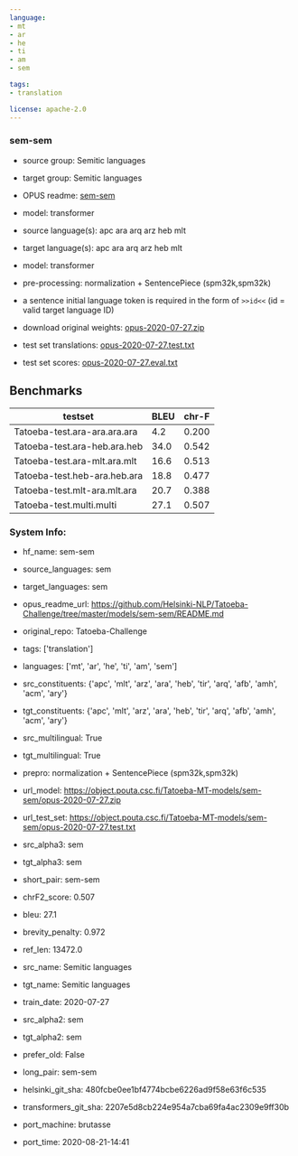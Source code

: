 ```yaml
---
language: 
- mt
- ar
- he
- ti
- am
- sem

tags:
- translation

license: apache-2.0
---
```


### sem-sem

* source group: Semitic languages 
* target group: Semitic languages 
*  OPUS readme: [sem-sem](https://github.com/Helsinki-NLP/Tatoeba-Challenge/tree/master/models/sem-sem/README.md)

*  model: transformer
* source language(s): apc ara arq arz heb mlt
* target language(s): apc ara arq arz heb mlt
* model: transformer
* pre-processing: normalization + SentencePiece (spm32k,spm32k)
* a sentence initial language token is required in the form of `>>id<<` (id = valid target language ID)
* download original weights: [opus-2020-07-27.zip](https://object.pouta.csc.fi/Tatoeba-MT-models/sem-sem/opus-2020-07-27.zip)
* test set translations: [opus-2020-07-27.test.txt](https://object.pouta.csc.fi/Tatoeba-MT-models/sem-sem/opus-2020-07-27.test.txt)
* test set scores: [opus-2020-07-27.eval.txt](https://object.pouta.csc.fi/Tatoeba-MT-models/sem-sem/opus-2020-07-27.eval.txt)

## Benchmarks

| testset               | BLEU  | chr-F |
|-----------------------|-------|-------|
| Tatoeba-test.ara-ara.ara.ara 	| 4.2 	| 0.200 |
| Tatoeba-test.ara-heb.ara.heb 	| 34.0 	| 0.542 |
| Tatoeba-test.ara-mlt.ara.mlt 	| 16.6 	| 0.513 |
| Tatoeba-test.heb-ara.heb.ara 	| 18.8 	| 0.477 |
| Tatoeba-test.mlt-ara.mlt.ara 	| 20.7 	| 0.388 |
| Tatoeba-test.multi.multi 	| 27.1 	| 0.507 |


### System Info: 
- hf_name: sem-sem

- source_languages: sem

- target_languages: sem

- opus_readme_url: https://github.com/Helsinki-NLP/Tatoeba-Challenge/tree/master/models/sem-sem/README.md

- original_repo: Tatoeba-Challenge

- tags: ['translation']

- languages: ['mt', 'ar', 'he', 'ti', 'am', 'sem']

- src_constituents: {'apc', 'mlt', 'arz', 'ara', 'heb', 'tir', 'arq', 'afb', 'amh', 'acm', 'ary'}

- tgt_constituents: {'apc', 'mlt', 'arz', 'ara', 'heb', 'tir', 'arq', 'afb', 'amh', 'acm', 'ary'}

- src_multilingual: True

- tgt_multilingual: True

- prepro:  normalization + SentencePiece (spm32k,spm32k)

- url_model: https://object.pouta.csc.fi/Tatoeba-MT-models/sem-sem/opus-2020-07-27.zip

- url_test_set: https://object.pouta.csc.fi/Tatoeba-MT-models/sem-sem/opus-2020-07-27.test.txt

- src_alpha3: sem

- tgt_alpha3: sem

- short_pair: sem-sem

- chrF2_score: 0.507

- bleu: 27.1

- brevity_penalty: 0.972

- ref_len: 13472.0

- src_name: Semitic languages

- tgt_name: Semitic languages

- train_date: 2020-07-27

- src_alpha2: sem

- tgt_alpha2: sem

- prefer_old: False

- long_pair: sem-sem

- helsinki_git_sha: 480fcbe0ee1bf4774bcbe6226ad9f58e63f6c535

- transformers_git_sha: 2207e5d8cb224e954a7cba69fa4ac2309e9ff30b

- port_machine: brutasse

- port_time: 2020-08-21-14:41